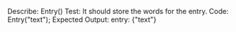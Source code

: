 Describe: Entry()
Test: It should store the words for the entry.
Code: Entry("text");
Expected Output: entry: {"text"}
